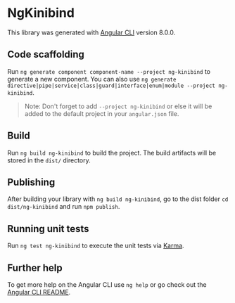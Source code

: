 # NgKinibind

This library was generated with [Angular CLI](https://github.com/angular/angular-cli) version 8.0.0.

## Code scaffolding

Run `ng generate component component-name --project ng-kinibind` to generate a new component. You can also use `ng generate directive|pipe|service|class|guard|interface|enum|module --project ng-kinibind`.
> Note: Don't forget to add `--project ng-kinibind` or else it will be added to the default project in your `angular.json` file. 

## Build

Run `ng build ng-kinibind` to build the project. The build artifacts will be stored in the `dist/` directory.

## Publishing

After building your library with `ng build ng-kinibind`, go to the dist folder `cd dist/ng-kinibind` and run `npm publish`.

## Running unit tests

Run `ng test ng-kinibind` to execute the unit tests via [Karma](https://karma-runner.github.io).

## Further help

To get more help on the Angular CLI use `ng help` or go check out the [Angular CLI README](https://github.com/angular/angular-cli/blob/master/README.md).

